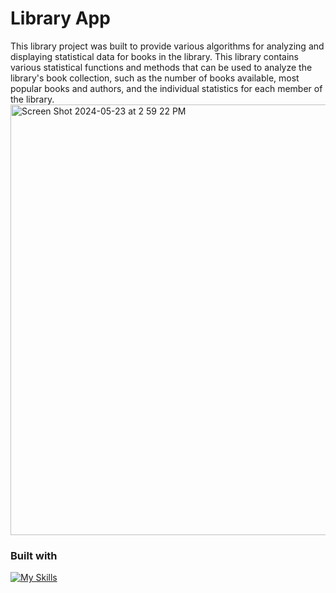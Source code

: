 # Library App
This library project was built to provide various algorithms for analyzing and displaying statistical data for books in the library. This library contains various statistical functions and methods that can be used to analyze the library's book collection, such as the number of books available, most popular books and authors, and the individual statistics for each member of the library.
<img width="689" alt="Screen Shot 2024-05-23 at 2 59 22 PM" src="https://github.com/bdiaz12/Local-Library/assets/140777879/559ce8e2-7704-49b8-a591-1828ec9f3b72">



### Built with

[![My Skills](https://skillicons.dev/icons?i=js,html,css)](https://skillicons.dev)

